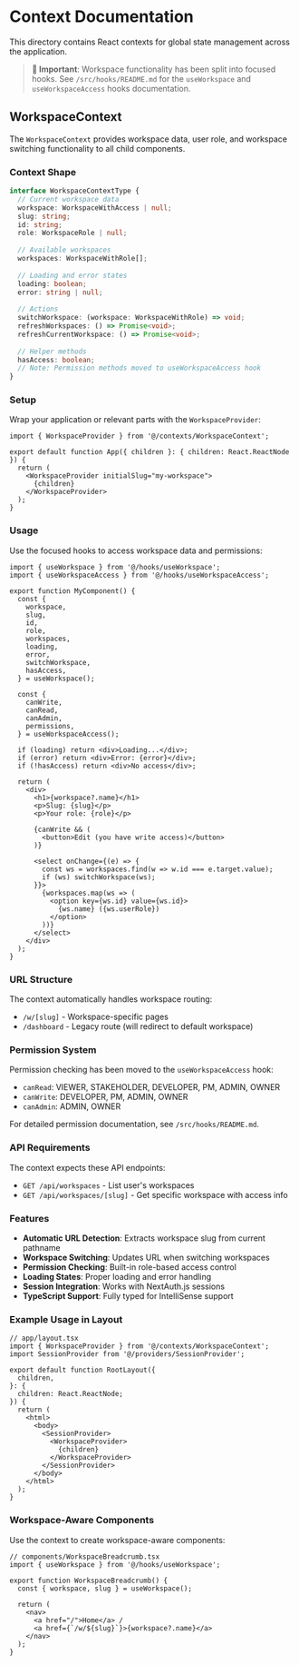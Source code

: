 # Context Documentation

This directory contains React contexts for global state management across the application.

> **📌 Important**: Workspace functionality has been split into focused hooks. See `/src/hooks/README.md` for the `useWorkspace` and `useWorkspaceAccess` hooks documentation.

## WorkspaceContext

The `WorkspaceContext` provides workspace data, user role, and workspace switching functionality to all child components.

### Context Shape

```typescript
interface WorkspaceContextType {
  // Current workspace data
  workspace: WorkspaceWithAccess | null;
  slug: string;
  id: string;
  role: WorkspaceRole | null;
  
  // Available workspaces
  workspaces: WorkspaceWithRole[];
  
  // Loading and error states
  loading: boolean;
  error: string | null;
  
  // Actions
  switchWorkspace: (workspace: WorkspaceWithRole) => void;
  refreshWorkspaces: () => Promise<void>;
  refreshCurrentWorkspace: () => Promise<void>;
  
  // Helper methods
  hasAccess: boolean;
  // Note: Permission methods moved to useWorkspaceAccess hook
}
```

### Setup

Wrap your application or relevant parts with the `WorkspaceProvider`:

```tsx
import { WorkspaceProvider } from '@/contexts/WorkspaceContext';

export default function App({ children }: { children: React.ReactNode }) {
  return (
    <WorkspaceProvider initialSlug="my-workspace">
      {children}
    </WorkspaceProvider>
  );
}
```

### Usage

Use the focused hooks to access workspace data and permissions:

```tsx
import { useWorkspace } from '@/hooks/useWorkspace';
import { useWorkspaceAccess } from '@/hooks/useWorkspaceAccess';

export function MyComponent() {
  const {
    workspace,
    slug,
    id,
    role,
    workspaces,
    loading,
    error,
    switchWorkspace,
    hasAccess,
  } = useWorkspace();
  
  const {
    canWrite,
    canRead,
    canAdmin,
    permissions,
  } = useWorkspaceAccess();

  if (loading) return <div>Loading...</div>;
  if (error) return <div>Error: {error}</div>;
  if (!hasAccess) return <div>No access</div>;

  return (
    <div>
      <h1>{workspace?.name}</h1>
      <p>Slug: {slug}</p>
      <p>Your role: {role}</p>
      
      {canWrite && (
        <button>Edit (you have write access)</button>
      )}
      
      <select onChange={(e) => {
        const ws = workspaces.find(w => w.id === e.target.value);
        if (ws) switchWorkspace(ws);
      }}>
        {workspaces.map(ws => (
          <option key={ws.id} value={ws.id}>
            {ws.name} ({ws.userRole})
          </option>
        ))}
      </select>
    </div>
  );
}
```

### URL Structure

The context automatically handles workspace routing:
- `/w/[slug]` - Workspace-specific pages  
- `/dashboard` - Legacy route (will redirect to default workspace)

### Permission System

Permission checking has been moved to the `useWorkspaceAccess` hook:
- `canRead`: VIEWER, STAKEHOLDER, DEVELOPER, PM, ADMIN, OWNER
- `canWrite`: DEVELOPER, PM, ADMIN, OWNER  
- `canAdmin`: ADMIN, OWNER

For detailed permission documentation, see `/src/hooks/README.md`.

### API Requirements

The context expects these API endpoints:
- `GET /api/workspaces` - List user's workspaces
- `GET /api/workspaces/[slug]` - Get specific workspace with access info

### Features

- **Automatic URL Detection**: Extracts workspace slug from current pathname
- **Workspace Switching**: Updates URL when switching workspaces
- **Permission Checking**: Built-in role-based access control
- **Loading States**: Proper loading and error handling
- **Session Integration**: Works with NextAuth.js sessions
- **TypeScript Support**: Fully typed for IntelliSense support

### Example Usage in Layout

```tsx
// app/layout.tsx
import { WorkspaceProvider } from '@/contexts/WorkspaceContext';
import SessionProvider from '@/providers/SessionProvider';

export default function RootLayout({
  children,
}: {
  children: React.ReactNode;
}) {
  return (
    <html>
      <body>
        <SessionProvider>
          <WorkspaceProvider>
            {children}
          </WorkspaceProvider>
        </SessionProvider>
      </body>
    </html>
  );
}
```

### Workspace-Aware Components

Use the context to create workspace-aware components:

```tsx
// components/WorkspaceBreadcrumb.tsx
import { useWorkspace } from '@/hooks/useWorkspace';

export function WorkspaceBreadcrumb() {
  const { workspace, slug } = useWorkspace();
  
  return (
    <nav>
      <a href="/">Home</a> / 
      <a href={`/w/${slug}`}>{workspace?.name}</a>
    </nav>
  );
}
``` 